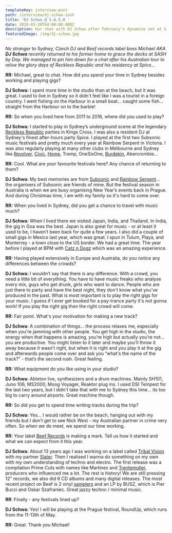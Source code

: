 ```yaml
---
templateKey: interview-post
path: /interview/dj-schwa-sash
title: 'DJ Schwa @ S.A.S.H '
date: 2018-03-20T04:00:00.000Z
description: Our chat with DJ Schwa after February's dynamite set at S.A.S.H
featuredImage: /img/dj-schwa.jpg
---
```

_No stranger to Sydney, Czech DJ and Beef records label boss Michael AKA **DJ Schwa** recently returned to his former home to grace the decks at SASH by Day. We managed to pin him down for a chat after his Australian tour to relive the glory days of Reckless Republic and his residency at Spice..._

**RR:** Michael, great to chat. How did you spend your time in Sydney besides working and playing gigs?

**DJ Schwa:** I spent more time in the studio than at the beach, but it was great. I used to live in Sydney so it didn't feel like I was a tourist in a foreign country. I went fishing on the Harbour in a small boat... caught some fish... straight from the Harbour on to the barbie!

**RR:** So when you lived here from 2011 to 2016, where did you used to play?

**DJ Schwa:** I started to play in Sydney’s underground scene at the legendary [Reckless Republic](https://www.facebook.com/RecklessRepublic) parties in Kings Cross. I was also a resident DJ at Sydney's finest after-hours party Spice. I played at the first two Subsonic music festivals and pretty much every year at Rainbow Serpent in Victoria. I was also regularly playing at many other clubs in Melbourne and Sydney like [Revolver](https://www.facebook.com/revolverupstairs/), [Civic](https://www.facebook.com/civicunderground/), [Home](https://www.facebook.com/homethevenue/), Tramp, OneSixOne, [Burdekin](https://www.facebook.com/BurdekinHotel/), Abercrombie...

**RR:** Cool. What are your favourite festivals here? Any chance of returning to them?

**DJ Schwa:** My best memories are from [Subsonic](https://www.facebook.com/subsonicmusic/) and [Rainbow Serpent](https://www.facebook.com/rainbowHQ/)... the organisers of Subsonic are friends of mine. But the festival season in Australia is when we are busy organising New Year’s events back in Prague. And during Christmas time, I am with my family so it's hard to come over.

**RR:** When you lived in Sydney, did you get a chance to travel with music much?

**DJ Schwa:** When I lived there we visited Japan, India, and Thailand. In India, the gig in Goa was the best.  Japan is also great for music - or at least it used to be, I haven’t been back for quite a few years. I also did a couple of small gigs in Mexico last year, which was great. I spun in Tulum, Playa, and Monterrey - a  town close to the US border. We had a great time. The year before I played at BPM with [Catz n Dogz](https://www.facebook.com/catzndogz.official/) which was an amazing experience.

**RR:** Having played extensively in Europe and Australia, do you notice any differences between the crowds?

**DJ Schwa:** I wouldn’t say that there is any difference. With a crowd, you need a little bit of everything. You have to have music freaks who analyse every mix, guys who get drunk, girls who want to dance. People who are just there to party and have the best night, they don't know what you’ve produced in the past. What is most important is to play the right gigs for your music. I guess if I ever get booked for a psy-trance party it's not gonna work! If you play the right gig then the right crowd will come.

**RR:** Fair point. What's your motivation for making a new track?

**DJ Schwa:** A combination of things... the process relaxes me, especially when you're jamming with other people. You get high in the studio, the energy when that happens is amazing, you’re high but actually you’re not... you are productive. You might listen to it later and maybe you’ll throw it away because it wasn't right, but when it is right and you play it at the gig and afterwards people come over and ask you “what's the name of the track?” - that’s the second rush. Great feeling.

**RR:** What equipment do you like using in your studio?

**DJ Schwa:** Ableton live, synthesizers and a drum machines. Mainly SH101, Juno 106, MS2000, Moog Voyager, Reaktor plug ins. I used DSI Tempest for the last two years, but I didn't take that with me to Sydney this time… its too big to carry around airports. Great machine though.

**RR:** So did you get to spend time writing tracks during the trip?

**DJ Schwa:** Yes... I would rather be on the beach, hanging out with my friends but I don’t get to see Nick West - my Australian partner in crime very often. So when we do meet, we spend our time working.

**RR:** Your label [Beef Records](https://www.facebook.com/beefrecords/) is making a mark. Tell us how it started and what we can expect from it this year.

**DJ Schwa:** About 13 years ago I was working on a label called [Tribal Vision](https://www.facebook.com/tribalvisionrecords/) with my partner [Slater](https://www.facebook.com/djslatertribalvision/). Then I realised I wanna do something on my own with my own understanding of techno and electro. The first release was a compilation Prime Cuts with names like Martinez and [Trentemoller](https://www.facebook.com/trentemoller/), producers who influenced me a lot. The rest is history! We are still pressing 12” records, we also did 6 CD albums and many digital releases. The most recent project on Beef is 2 vinyl [samplers](https://soundcloud.com/beef/sets/busz-tm-tipico-lationo) and an LP by BUSZ, which is Pier Bucci and Oskar Szafraniec. Great jazzy techno / minimal music.

**RR**: Finally - any festivals lined up?

**DJ Schwa:** Yes! I will be playing at the Prague festival, RoundUp, which runs from the 11-13th of May.

**RR:** Great. Thank you Michael!
